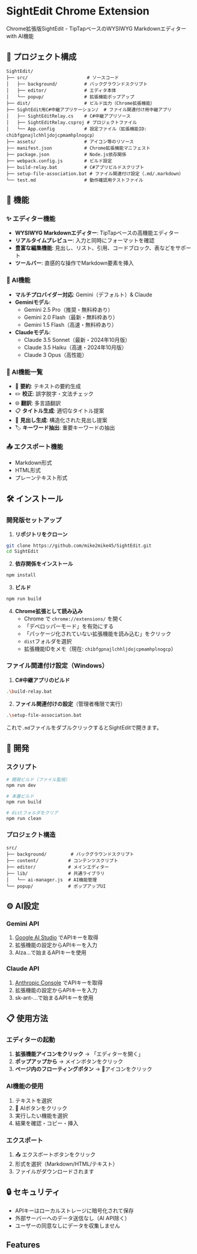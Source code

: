 # SightEdit Chrome Extension

Chrome拡張版SightEdit - TipTapベースのWYSIWYG Markdownエディター with AI機能

## 📁 プロジェクト構成

```
SightEdit/
├── src/                      # ソースコード
│   ├── background/          # バックグラウンドスクリプト
│   ├── editor/              # エディタ本体
│   └── popup/               # 拡張機能ポップアップ
├── dist/                    # ビルド出力（Chrome拡張機能）
├── SightEdit用C#中継アプリケーション/  # ファイル関連付け用中継アプリ
│   ├── SightEditRelay.cs    # C#中継アプリソース
│   ├── SightEditRelay.csproj # プロジェクトファイル
│   └── App.config           # 設定ファイル（拡張機能ID: chibfgpnajlchhljdojcpmamhplnogcp）
├── assets/                  # アイコン等のリソース
├── manifest.json            # Chrome拡張機能マニフェスト
├── package.json             # Node.js依存関係
├── webpack.config.js        # ビルド設定
├── build-relay.bat          # C#アプリビルドスクリプト
├── setup-file-association.bat # ファイル関連付け設定（.md/.markdown）
└── test.md                  # 動作確認用テストファイル
```

## 🚀 機能

### ✨ エディター機能
- **WYSIWYG Markdownエディター**: TipTapベースの高機能エディター
- **リアルタイムプレビュー**: 入力と同時にフォーマットを確認
- **豊富な編集機能**: 見出し、リスト、引用、コードブロック、表などをサポート
- **ツールバー**: 直感的な操作でMarkdown要素を挿入

### 🤖 AI機能
- **マルチプロバイダー対応**: Gemini（デフォルト）& Claude
- **Geminiモデル**:
  - Gemini 2.5 Pro（推奨・無料枠あり）
  - Gemini 2.0 Flash（最新・無料枠あり）
  - Gemini 1.5 Flash（高速・無料枠あり）
- **Claudeモデル**:
  - Claude 3.5 Sonnet（最新・2024年10月版）
  - Claude 3.5 Haiku（高速・2024年10月版）
  - Claude 3 Opus（高性能）

### 🎯 AI機能一覧
- 📝 **要約**: テキストの要約生成
- ✏️ **校正**: 誤字脱字・文法チェック
- 🌐 **翻訳**: 多言語翻訳
- 📋 **タイトル生成**: 適切なタイトル提案
- 📑 **見出し生成**: 構造化された見出し提案
- 🏷️ **キーワード抽出**: 重要キーワードの抽出

### 📤 エクスポート機能
- Markdown形式
- HTML形式
- プレーンテキスト形式

## 🛠️ インストール

### 開発版セットアップ

1. **リポジトリをクローン**
```bash
git clone https://github.com/mike2mike45/SightEdit.git
cd SightEdit
```

2. **依存関係をインストール**
```bash
npm install
```

3. **ビルド**
```bash
npm run build
```

4. **Chrome拡張として読み込み**
   - Chrome で `chrome://extensions/` を開く
   - 「デベロッパーモード」を有効にする
   - 「パッケージ化されていない拡張機能を読み込む」をクリック
   - `dist`フォルダを選択
   - 拡張機能IDをメモ（現在: `chibfgpnajlchhljdojcpmamhplnogcp`）

### ファイル関連付け設定（Windows）

1. **C#中継アプリのビルド**
```bash
.\build-relay.bat
```

2. **ファイル関連付けの設定**（管理者権限で実行）
```bash
.\setup-file-association.bat
```

これで`.md`ファイルをダブルクリックするとSightEditで開きます。

## 🔧 開発

### スクリプト
```bash
# 開発ビルド（ファイル監視）
npm run dev

# 本番ビルド
npm run build

# distフォルダをクリア
npm run clean
```

### プロジェクト構造
```
src/
├── background/         # バックグラウンドスクリプト
├── content/           # コンテンツスクリプト
├── editor/            # メインエディター
├── lib/               # 共通ライブラリ
│   └── ai-manager.js  # AI機能管理
└── popup/             # ポップアップUI
```

## ⚙️ AI設定

### Gemini API
1. [Google AI Studio](https://aistudio.google.com/app/apikey) でAPIキーを取得
2. 拡張機能の設定からAPIキーを入力
3. AIza...で始まるAPIキーを使用

### Claude API
1. [Anthropic Console](https://console.anthropic.com/account/keys) でAPIキーを取得
2. 拡張機能の設定からAPIキーを入力
3. sk-ant-...で始まるAPIキーを使用

## 📋 使用方法

### エディターの起動
1. **拡張機能アイコンをクリック** → 「エディターを開く」
2. **ポップアップから** → メインボタンをクリック
3. **ページ内のフローティングボタン** → 📝アイコンをクリック

### AI機能の使用
1. テキストを選択
2. 🤖 AIボタンをクリック
3. 実行したい機能を選択
4. 結果を確認・コピー・挿入

### エクスポート
1. 📤 エクスポートボタンをクリック
2. 形式を選択（Markdown/HTML/テキスト）
3. ファイルがダウンロードされます

## 🔒 セキュリティ

- APIキーはローカルストレージに暗号化されて保存
- 外部サーバーへのデータ送信なし（AI API除く）
- ユーザーの同意なしにデータを収集しません

## Features

